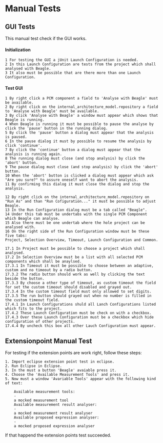 # Manual Tests

## GUI Tests

This manual test check if the GUI works.

#### Initialization

    1 For testing the GUI a jUnit Launch Configuration is needed.
    2 In this Launch Configuration are tests from the project which shall analysed with Beagle.
    3 It also must be possible that are there more than one Launch Configuration.

#### Test GUI

    1 By right click a PCM component a field to 'Analyse with Beagle' must be available.
    2 By right click on the internal_architecture_model.repository a field to 'Analyse with Beagle' must be available.
    3 By click 'Analyse with Beagle' a window must appear which shows that Beagle is running.
    4 When Beagle is running it must be possible to pause the analyse by click the 'pause' button in the running dialog.
    5 By click the 'pause' button a dialog must appear that the analysis is paused.
    6 In the pause dialog it must by possible to resume the analysis by click 'continue'. 
    7 By click the 'continue' button a dialog must appear that the analysis is running again.
    8 The running dialog must close (and stop analysis) by click the 'abort' button.
    9 The pause dialog must close (and stop analysis) by click the 'abort' button.
    10 When the 'abort' button is clicked a dialog must appear which ask "Are you sure?" to assure oneself want to abort the analysis.
    11 By confirming this dialog it must close the dialog and stop the analysis.

    12 By right click on the internal_architecture_model.repository on "Run As" and than "Run Cofiguration..." it must be possible to adjust Beagle.
    13 In the Run Configuration dialog must be a tab called "Beagle".
    14 Under this tab must be undertabs with the single PCM Component which Beagle can analyse.
    15 Also there must be one undertab where the hole project can be analysed with.
    16 On the right side of the Run Configuration window must be these five tabs:
    Project, Selection Overview, Timeout, Launch Configuration and Common.

    17.1 In Project must be possible to choose a project which shall analysed.
    17.2 In Selection Overview must be a list with all selected PCM components which shall be anaylsed.
    17.3.1 In Timeout it must be possible to choose between an adaptive, custom and no timeout by a radio button.
    17.3.2 The radio button should work as well by clicking the text beside the button.
    17.3.3 By choose a other type of timeout, as custom timeout the field for set the custom timeout should disabled and grayed out.
    17.3.4 In the custom timeout field must only allowed to set digits.
    17.3.5 The run button should grayed out when no number is filled in the custom timeout field.
    17.4.1 In Launch Configurations shuld all Lanch Configurations listed which fits to the project.
    17.4.2 These Launch Configuration must be check on with a checkbox.
    17.4.3 Over these Launch Configuration must be a checkbox which hide configuration of other projects.
    17.4.4 By uncheck this box all other Lauch Configuration must appear.

## Extensionpoint Manual Test

For testing if the extension points are work right, follow these steps:

    1. Import eclipse extension point test in eclipse.
    2. Run Eclipse in Eclipse.
    3. In the must a button 'Beagle' avaiable press it.
    4. Choose the 'Available Measurement Tools' and press it.
    5. Now must a window 'Avariable Tools' appear with the following kind of text:
    
        Available measurement tools:
        -
        a mocked measurement tool
        Available measurement result analyser:
        -
        a mocked measurement result analyser
        Available proposed expression analyser:
        -
        a mocked proposed expression analyser


If that happend the extension points test succeeded.